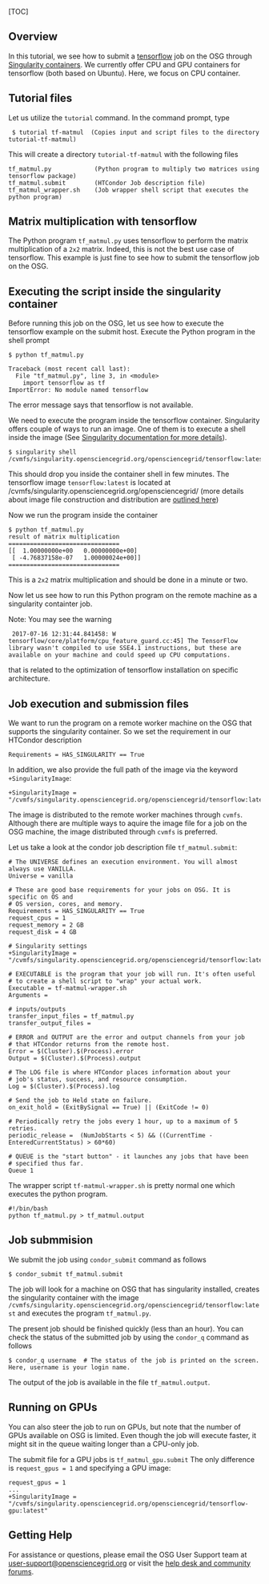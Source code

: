 [title]: - "Tensorflow - A simple matrix multiplication"
[TOC] 

## Overview

In this tutorial, we see how to submit a [tensorflow](https://www.tensorflow.org/) job on the OSG through [Singularity containers](https://support.opensciencegrid.org/solution/articles/12000024676-singularity-containers).  We currently offer CPU and GPU  containers for tensorflow (both based on Ubuntu). Here, we focus on CPU container.  

## Tutorial files

Let us utilize the `tutorial` command. In the command prompt, type

	 $ tutorial tf-matmul  (Copies input and script files to the directory tutorial-tf-matmul)
 
This will create a directory `tutorial-tf-matmul` with the following files

   
    tf_matmul.py            (Python program to multiply two matrices using tensorflow package)
    tf_matmul.submit        (HTCondor Job description file)
    tf_matmul_wrapper.sh    (Job wrapper shell script that executes the python program) 

## Matrix multiplication with tensorflow

The Python program `tf_matmul.py` uses tensorflow to perform the matrix multiplication of a `2x2` matrix. Indeed, this is not
the best use case of tensorflow. This example is just fine to see how to submit the tensorflow job on the OSG. 

## Executing the script inside the singularity container

Before running this job on the OSG, let us see how to execute the tensorflow example on the submit host. Execute the Python program in the shell prompt

    $ python tf_matmul.py 

    Traceback (most recent call last):
      File "tf_matmul.py", line 3, in <module>
        import tensorflow as tf
    ImportError: No module named tensorflow

The error message says that tensorflow is not available. 

We need to execute the program inside the tensorflow container. Singularity offers couple of ways to run an image. One of them is to execute a shell inside the image (See [Singularity documentation for more details](http://singularity.lbl.gov/user-guide)). 

    $ singularity shell /cvmfs/singularity.opensciencegrid.org/opensciencegrid/tensorflow:latest

This should drop you inside the container shell in few minutes. The tensorflow image `tensorflow:latest` is located 
at /cvmfs/singularity.opensciencegrid.org/opensciencegrid/ (more details about image file construction and distribution are [outlined here](https://support.opensciencegrid.org/solution/articles/12000024676-singularity-containers))

Now we run the program inside the container

    $ python tf_matmul.py
    result of matrix multiplication
    ===============================
    [[  1.00000000e+00   0.00000000e+00]
     [ -4.76837158e-07   1.00000024e+00]]
    ===============================

This is a `2x2` matrix multiplication and should be done in a minute or two. 

Now let us see how to run this Python program on the remote machine as a singularity containter job. 

Note: You may see the warning 

     2017-07-16 12:31:44.841458: W tensorflow/core/platform/cpu_feature_guard.cc:45] The TensorFlow library wasn't compiled to use SSE4.1 instructions, but these are available on your machine and could speed up CPU computations.

that is related to the optimization of tensorflow installation on specific architecture. 

## Job execution and submission files

We want to run the program on a remote worker machine on the OSG that supports the singularity container. So we set the requirement in our HTCondor description 

    Requirements = HAS_SINGULARITY == True

In addition, we also provide the full path of the image via the keyword `+SingularityImage`:

    +SingularityImage = "/cvmfs/singularity.opensciencegrid.org/opensciencegrid/tensorflow:latest"

The image is distributed to the remote worker machines through `cvmfs`. Although there are multiple ways to aquire the 
image file for a job on the OSG machine, the image distributed through `cvmfs` is preferred. 
 
Let us take a look at the  condor job description file `tf_matmul.submit`: 

    # The UNIVERSE defines an execution environment. You will almost always use VANILLA.
    Universe = vanilla

    # These are good base requirements for your jobs on OSG. It is specific on OS and
    # OS version, cores, and memory.
    Requirements = HAS_SINGULARITY == True
    request_cpus = 1
    request_memory = 2 GB
    request_disk = 4 GB

    # Singularity settings
    +SingularityImage = "/cvmfs/singularity.opensciencegrid.org/opensciencegrid/tensorflow:latest"

    # EXECUTABLE is the program that your job will run. It's often useful
    # to create a shell script to "wrap" your actual work.
    Executable = tf-matmul-wrapper.sh
    Arguments =

    # inputs/outputs
    transfer_input_files = tf_matmul.py
    transfer_output_files =

    # ERROR and OUTPUT are the error and output channels from your job
    # that HTCondor returns from the remote host.
    Error = $(Cluster).$(Process).error
    Output = $(Cluster).$(Process).output

    # The LOG file is where HTCondor places information about your
    # job's status, success, and resource consumption.
    Log = $(Cluster).$(Process).log

    # Send the job to Held state on failure. 
    on_exit_hold = (ExitBySignal == True) || (ExitCode != 0)

    # Periodically retry the jobs every 1 hour, up to a maximum of 5 retries.
    periodic_release =  (NumJobStarts < 5) && ((CurrentTime - EnteredCurrentStatus) > 60*60)

    # QUEUE is the "start button" - it launches any jobs that have been
    # specified thus far.
    Queue 1

The wrapper script `tf-matmul-wrapper.sh` is pretty normal one which executes the python program. 

    #!/bin/bash
    python tf_matmul.py > tf_matmul.output

## Job submmision 

We submit the job using `condor_submit` command as follows

	$ condor_submit tf_matmul.submit 

The job will look for a machine on OSG that has singularity installed, creates the singularity container with the 
image `/cvmfs/singularity.opensciencegrid.org/opensciencegrid/tensorflow:latest` and executes the program `tf_matmul.py`. 


The present job should be finished quickly (less than an hour). You can check the status of the submitted job by using the `condor_q` command as follows

	$ condor_q username  # The status of the job is printed on the screen. Here, username is your login name.

The output of the job is available in the file `tf_matmul.output`. 

## Running on GPUs

You can also steer the job to run on GPUs, but note that the number of GPUs available on 
OSG is limited. Even though the job will execute faster, it might sit in the queue waiting
longer than a CPU-only job.

The submit file for a GPU jobs is `tf_matmul_gpu.submit` The only difference is
`request_gpus = 1` and specifying a GPU image:

    request_gpus = 1
    ...
    +SingularityImage = "/cvmfs/singularity.opensciencegrid.org/opensciencegrid/tensorflow-gpu:latest"


## Getting Help
For assistance or questions, please email the OSG User Support team  at [user-support@opensciencegrid.org](mailto:user-support@opensciencegrid.org) or visit the [help desk and community forums](http://support.opensciencegrid.org).
